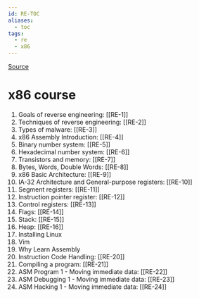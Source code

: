```yaml
---
id: RE-TOC
aliases:
  - toc
tags:
  - re
  - x86
---
```


[Source](https://0xinfection.github.io/reversing/)

# x86 course

1. Goals of reverse engineering: [[RE-1]]
2. Techniques of reverse engineering: [[RE-2]]
3. Types of malware: [[RE-3]]
4. x86 Assembly Introduction: [[RE-4]]
5. Binary number system: [[RE-5]]
6. Hexadecimal number system: [[RE-6]]
7. Transistors and memory: [[RE-7]]
8. Bytes, Words, Double Words: [[RE-8]]
9. x86 Basic Architecture: [[RE-9]]
10. IA-32 Architecture and General-purpose registers: [[RE-10]]
11. Segment registers: [[RE-11]]
12. Instruction pointer register: [[RE-12]]
13. Control registers: [[RE-13]]
14. Flags: [[RE-14]]
15. Stack: [[RE-15]]
16. Heap: [[RE-16]]
17. Installing Linux
18. Vim
19. Why Learn Assembly
20. Instruction Code Handling: [[RE-20]]
21. Compiling a program: [[RE-21]]
22. ASM Program 1 - Moving immediate data: [[RE-22]]
23. ASM Debugging 1 - Moving immediate data: [[RE-23]]
24. ASM Hacking 1 - Moving immediate data: [[RE-24]]
